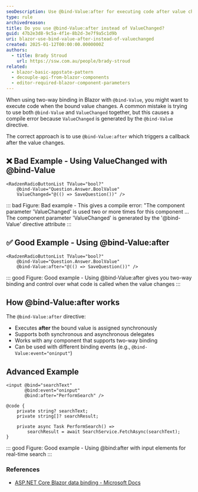 ```yaml
---
seoDescription: Use @bind-Value:after for executing code after value changes in Blazor components instead of trying to combine @bind-Value with ValueChanged, which causes compile errors.
type: rule
archivedreason:
title: Do you use @bind-Value:after instead of ValueChanged?
guid: 47b2e3d8-9c5a-4f1e-8b2d-3e7f9a5c1d9b
uri: blazor-use-bind-value-after-instead-of-valuechanged
created: 2025-01-12T00:00:00.0000000Z
authors:
  - title: Brady Stroud
    url: https://ssw.com.au/people/brady-stroud
related:
  - blazor-basic-appstate-pattern
  - decouple-api-from-blazor-components
  - editor-required-blazor-component-parameters
---
```


When using two-way binding in Blazor with `@bind-Value`, you might want to execute code when the bound value changes. A common mistake is trying to use both `@bind-Value` and `ValueChanged` together, but this causes a compile error because `ValueChanged` is generated by the `@bind-Value` directive.

The correct approach is to use `@bind-Value:after` which triggers a callback after the value changes.

<!--endintro-->

## ❌ Bad Example - Using ValueChanged with @bind-Value

```razor
<RadzenRadioButtonList TValue="bool?" 
    @bind-Value="Question.Answer.BoolValue" 
    ValueChanged="@(() => SaveQuestion())" />
```

::: bad
Figure: Bad example - This gives a compile error: "The component parameter 'ValueChanged' is used two or more times for this component ... The component parameter 'ValueChanged' is generated by the '@bind-Value' directive attribute
:::

## ✅ Good Example - Using @bind-Value:after

```razor
<RadzenRadioButtonList TValue="bool?" 
    @bind-Value="Question.Answer.BoolValue" 
    @bind-Value:after="@(() => SaveQuestion())" />
```

::: good
Figure: Good example - Using @bind-Value:after gives you two-way binding and control over what code is called when the value changes
:::

## How @bind-Value:after works

The `@bind-Value:after` directive:

* Executes **after** the bound value is assigned synchronously
* Supports both synchronous and asynchronous delegates
* Works with any component that supports two-way binding
* Can be used with different binding events (e.g., `@bind-Value:event="oninput"`)

## Advanced Example

```razor
<input @bind="searchText" 
       @bind:event="oninput" 
       @bind:after="PerformSearch" />

@code {
    private string? searchText;
    private string[]? searchResult;

    private async Task PerformSearch() => 
        searchResult = await SearchService.FetchAsync(searchText);
}
```

::: good
Figure: Good example - Using @bind:after with input elements for real-time search
:::

### References

* [ASP.NET Core Blazor data binding - Microsoft Docs](https://learn.microsoft.com/en-us/aspnet/core/blazor/components/data-binding)
